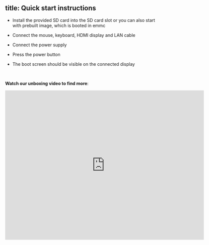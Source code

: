 title: Quick start instructions 
---

- Install the provided SD card into the SD card slot or you can also start with prebuilt image, which is booted in emmc

- Connect the mouse, keyboard, HDMI display and LAN cable

- Connect the power supply

- Press the power button 

- The boot screen should be visible on the connected display

  <br>

**Watch our unboxing video to find more**:
<center>
<iframe
    width="640"
    height="480"
    src="https://www.youtube.com/embed/Axp5oOVpnDE"
    frameborder="0"
    allow="autoplay; encrypted-media"
    allowfullscreen
>
</iframe>
</center>

